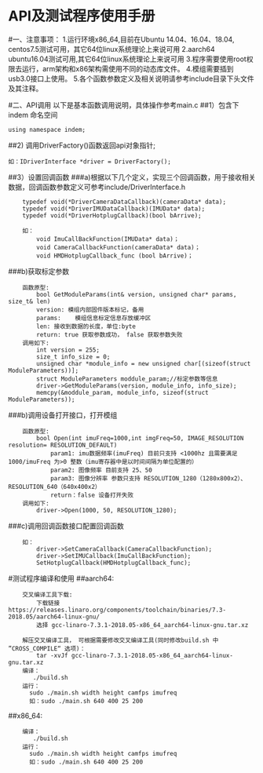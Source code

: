 API及测试程序使用手册
====  

#一、注意事项：
1.运行环境x86_64,目前在Ubuntu 14.04、16.04、18.04, centos7.5测试可用，其它64位linux系统理论上来说可用
2.aarch64 ubuntu16.04测试可用,其它64位linux系统理论上来说可用
3.程序需要使用root权限去运行，arm架构和x86架构需使用不同的动态库文件。
4.模组需要插到usb3.0接口上使用。
5.各个函数参数定义及相关说明请参考include目录下头文件及其注释。

#二、API调用
以下是基本函数调用说明，具体操作参考main.c
##1）包含下indem 命名空间
~~~
using namespace indem;
~~~
##2) 调用DriverFactory()函数返回api对象指针;
~~~
如：IDriverInterface *driver = DriverFactory();
~~~
##3）设置回调函数
###a)根据以下几个定义，实现三个回调函数，用于接收相关数据，回调函数参数定义可参考include/DriverInterface.h
~~~
    typedef void(*DriverCameraDataCallback)(cameraData* data);
    typedef void(*DriverIMUDataCallback)(IMUData* data);
    typedef void(*DriverHotplugCallback)(bool bArrive);
    
    如：
        void ImuCallBackFunction(IMUData* data)；
        void CameraCallbackFunction(cameraData* data)；
        void HMDHotplugCallback_func (bool bArrive)；
~~~
###b)获取标定参数
~~~
    函数原型:
        bool GetModuleParams(int& version, unsigned char* params, size_t& len)
        version: 模组内部固件版本标记，备用
        params:    模组信息标定信息存放缓冲区
        len: 接收到数据的长度，单位:byte
        return: true 获取参数成功， false 获取参数失败
    调用如下:
        int version = 255;
        size_t info_size = 0;
        unsigned char *module_info = new unsigned char[(sizeof(struct ModuleParameters))];
        struct ModuleParameters moddule_param;//标定参数等信息
        driver->GetModuleParams(version, module_info, info_size);
        memcpy(&moddule_param, module_info, sizeof(struct ModuleParameters));
~~~
###b)调用设备打开接口，打开模组
~~~
    函数原型:
        bool Open(int imuFreq=1000,int imgFreq=50, IMAGE_RESOLUTION resolution= RESOLUTION_DEFAULT)
            param1: imu数据频率(imuFreq) 目前只支持 <1000hz 且需要满足 1000/imuFreq 为>0 整数（imu寄存器中是以时间间隔为单位配置的）
            param2: 图像频率 目前支持 25、50
            param3: 图像分辨率 参数只支持 RESOLUTION_1280（1280x800x2）、RESOLUTION_640（640x400x2）
            return：false 设备打开失败
    调用如下:
        driver->Open(1000, 50, RESOLUTION_1280);
~~~
###c)调用回调函数接口配置回调函数  
~~~
    如： 
        driver->SetCameraCallback(CameraCallbackFunction);
        driver->SetIMUCallback(ImuCallBackFunction);
        SetHotplugCallback(HMDHotplugCallback_func);
~~~
#测试程序编译和使用
##aarch64:
~~~
    交叉编译工具下载:
        下载链接  https://releases.linaro.org/components/toolchain/binaries/7.3-2018.05/aarch64-linux-gnu/
        选择 gcc-linaro-7.3.1-2018.05-x86_64_aarch64-linux-gnu.tar.xz
    
    解压交叉编译工具， 可根据需要修改交叉编译工具(同时修改build.sh 中 ”CROSS_COMPILE“ 选项)：
        tar -xvJf gcc-linaro-7.3.1-2018.05-x86_64_aarch64-linux-gnu.tar.xz
    编译：
       ./build.sh
    运行：
      sudo ./main.sh width height camfps imufreq
      如：sudo ./main.sh 640 400 25 200
~~~
##x86_64:
~~~
    编译：
       ./build.sh
    运行：
      sudo ./main.sh width height camfps imufreq
      如：sudo ./main.sh 640 400 25 200
~~~
